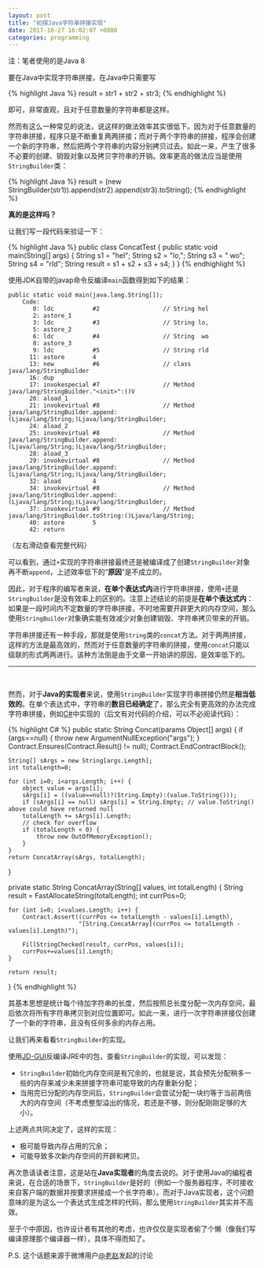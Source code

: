 ```yaml
---
layout: post
title: "初探Java字符串拼接实现"
date: 2017-10-27 16:02:07 +0800
categories: programming
---
```


注：笔者使用的是Java 8

要在Java中实现字符串拼接，在Java中只需要写

{% highlight Java %}
result = str1 + str2 + str3;
{% endhighlight %}

即可，非常直观，且对于任意数量的字符串都是这样。

然而有这么一种常见的说法，说这样的做法效率其实很低下。因为对于任意数量的字符串拼接，程序只是不断重复两两拼接；而对于两个字符串的拼接，程序会创建一个新的字符串，然后把两个字符串的内容分别拷贝过去。如此一来，产生了很多不必要的创建、销毁对象以及拷贝字符串的开销。效率更高的做法应当是使用`StringBuilder`类：

{% highlight Java %}
result = (new StringBuilder(str1)).append(str2).append(str3).toString();
{% endhighlight %}

**真的是这样吗？**

让我们写一段代码来验证一下：

{% highlight Java %}
public class ConcatTest {
    public static void main(String[] args) {
        String s1 = "hel";
        String s2 = "lo,";
        String s3 = " wo";
        String s4 = "rld";
        String result = s1 + s2 + s3 + s4;
    }
}
{% endhighlight %}

使用JDK自带的javap命令反编译`main`函数得到如下的结果：

```
public static void main(java.lang.String[]);
    Code:
       0: ldc           #2                  // String hel
       2: astore_1
       3: ldc           #3                  // String lo,
       5: astore_2
       6: ldc           #4                  // String  wo
       8: astore_3
       9: ldc           #5                  // String rld
      11: astore        4
      13: new           #6                  // class java/lang/StringBuilder
      16: dup
      17: invokespecial #7                  // Method java/lang/StringBuilder."<init>":()V
      20: aload_1
      21: invokevirtual #8                  // Method java/lang/StringBuilder.append:(Ljava/lang/String;)Ljava/lang/StringBuilder;
      24: aload_2
      25: invokevirtual #8                  // Method java/lang/StringBuilder.append:(Ljava/lang/String;)Ljava/lang/StringBuilder;
      28: aload_3
      29: invokevirtual #8                  // Method java/lang/StringBuilder.append:(Ljava/lang/String;)Ljava/lang/StringBuilder;
      32: aload         4
      34: invokevirtual #8                  // Method java/lang/StringBuilder.append:(Ljava/lang/String;)Ljava/lang/StringBuilder;
      37: invokevirtual #9                  // Method java/lang/StringBuilder.toString:()Ljava/lang/String;
      40: astore        5
      42: return
```

（左右滑动查看完整代码）

可以看到，通过`+`实现的字符串拼接最终还是被编译成了创建`StringBuilder`对象再不断`append`，上述效率低下的“**原因**”是不成立的。

因此，对于程序的编写者来说，**在单个表达式内**进行字符串拼接，使用`+`还是`StringBuilder`是没有效率上的区别的。注意上述结论的前提是**在单个表达式内**：如果是一段时间内不定数量的字符串拼接，不时地需要开辟更大的内存空间，那么使用`StringBuilder`对象确实能有效减少对象创建销毁、字符串拷贝带来的开销。

字符串拼接还有一种手段，那就是使用`String`类的`concat`方法。对于两两拼接，这样的方法是最高效的，然而对于任意数量的字符串的拼接，使用`concat`只能以级联的形式两两进行。该种方法倒是由于文章一开始讲的原因，是效率低下的。

---

<br />

然而，对于**Java的实现者**来说，使用`StringBuilder`实现字符串拼接仍然是**相当低效的**。在单个表达式中，字符串的**数目已经确定**了，那么完全有更高效的办法完成字符串拼接，例如[C#](http://referencesource.microsoft.com/#mscorlib/system/string.cs)中实现的（后文有对代码的介绍，可以不必阅读代码）：

{% highlight C# %}
public static String Concat(params Object[] args) {
    if (args==null) {
        throw new ArgumentNullException("args");
    }
    Contract.Ensures(Contract.Result<String>() != null);
    Contract.EndContractBlock();

    String[] sArgs = new String[args.Length];
    int totalLength=0;
    
    for (int i=0; i<args.Length; i++) {
        object value = args[i];
        sArgs[i] = ((value==null)?(String.Empty):(value.ToString()));
        if (sArgs[i] == null) sArgs[i] = String.Empty; // value.ToString() above could have returned null
        totalLength += sArgs[i].Length;
        // check for overflow
        if (totalLength < 0) {
            throw new OutOfMemoryException();
        }
    }
    return ConcatArray(sArgs, totalLength);
}

private static String ConcatArray(String[] values, int totalLength) {
    String result =  FastAllocateString(totalLength);
    int currPos=0;

    for (int i=0; i<values.Length; i++) {
        Contract.Assert((currPos <= totalLength - values[i].Length), 
                        "[String.ConcatArray](currPos <= totalLength - values[i].Length)");

        FillStringChecked(result, currPos, values[i]);
        currPos+=values[i].Length;
    }

    return result;
}
{% endhighlight %}

其基本思想是统计每个待加字符串的长度，然后按照总长度分配一次内存空间，最后依次将所有字符串拷贝到对应位置即可。如此一来，进行一次字符串拼接仅创建了一个新的字符串，且没有任何多余的内存占用。

让我们再来看看`StringBuilder`的实现。

使用[JD-GUI](http://jd.benow.ca)反编译JRE中的包，查看`StringBuilder`的实现，可以发现：

* `StringBuilder`初始化内存空间是有冗余的，也就是说，其会预先分配稍多一些的内存来减少未来拼接字符串可能导致的内存重新分配；
* 当用完已分配的内存空间后，`StringBuilder`会尝试分配一块约等于当前两倍大的内存空间（不考虑整型溢出的情况，若还是不够，则分配刚刚足够的大小）。

上述两点共同决定了，这样的实现：

* 极可能导致内存占用的冗余；
* 可能导致多次新内存空间的开辟和拷贝。

再次恳请读者注意，这是站在**Java实现者**的角度去说的。对于使用Java的编程者来说，在合适的场景下，`StringBuilder`是好的（例如一个服务器程序，不时接收来自客户端的数据并按要求拼接成一个长字符串）。而对于Java实现者，这个问题意味的是为这么一个表达式生成怎样的代码，那么使用`StringBuilder`其实并不高效。

至于个中原因，也许设计者有其他的考虑，也许仅仅是实现者偷了个懒（像我们写编译原理那个编译器一样），具体不得而知了。

P.S. 这个话题来源于微博用户[@老赵](http://weibo.com/jeffz)发起的讨论
